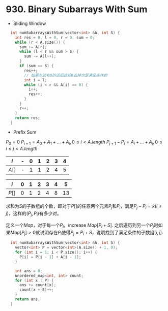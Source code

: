 # 930. Binary Subarrays With Sum

- Sliding Window

```cpp
  int numSubarraysWithSum(vector<int> &A, int S) {
    int res = 0, l = 0, r = 0, sum = 0;
    while (r < A.size()) {
      sum += A[r];
      while (l < r && sum > S) {
        sum -= A[l++];
      }
      if (sum == S) {
        res++;
        // 如果左边有0的话把这些0去掉也是满足条件的
        int i = l;
        while (i < r && A[i] == 0) {
          i++;
          res++;
        }
      }
      r++;
    }
    return res;
  }
```

- Prefix Sum

$P_0=0$
$P_{i+1}=A_0+A_1+...+A_i, 0\leqslant i<A.length$
$P_{j+1}-P_i=A_i+...+A_j, 0\leqslant i\leqslant j<A.length$

| $i$ | - | 0 | 1 | 2 | 3 | 4 |
|-|-|-|-|-|-|-|
| $A[]$ | - | 1 | 1 | 2 | 4 | 5 |

| $i$ | 0 | 1 | 2 | 3 | 4 | 5 |
|-|-|-|-|-|-|-|
| $P[]$ | 0 | 1 | 2 | 4 | 8 | 13 |

求和为$S$的子数组的个数，即对于$P[]$的任意两个元素$P_j$和$P_i$，满足$P_j-P_i=k(i\neq j)$，这样的$(P_j,P_i)$有多少对。

定义一个$Map$，对于每一个$P_i$，increase $Map[P_i+S]$. 之后遍历到另一个$P_j$时如果$Map[P_j]>0$就说明存在$P_i$使得$P_j=P_i+S$，说明找到了满足条件的子数组$[i,j]$.

```cpp
  int numSubarraysWithSum(vector<int> &A, int S) {
    vector<int> P = vector<int>(A.size() + 1, 0);
    for (int i = 1; i < P.size(); i++) {
      P[i] = P[i - 1] + A[i - 1];
    }

    int ans = 0;
    unordered_map<int, int> count;
    for (int x : P) {
      ans += count[x];
      count[x + S]++;
    }
    return ans;
  }
```